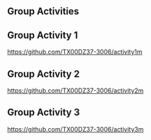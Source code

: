 ## Group Activities

## Group Activity 1

https://github.com/TX00DZ37-3006/activity1m

## Group Activity 2

https://github.com/TX00DZ37-3006/activity2m

## Group Activity 3

https://github.com/TX00DZ37-3006/activity3m
